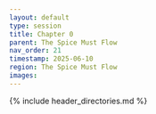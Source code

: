 ```yaml
---
layout: default
type: session
title: Chapter 0
parent: The Spice Must Flow
nav_order: 21
timestamp: 2025-06-10
region: The Spice Must Flow
images:
---
```

{% include header_directories.md %}